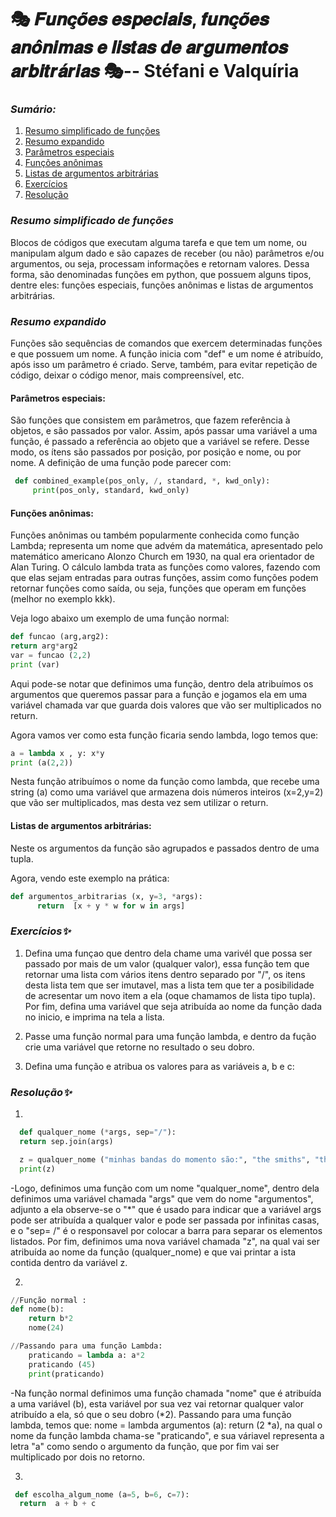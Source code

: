 # 🎭 𝑭𝒖𝒏𝒄̧𝒐̃𝒆𝒔 𝒆𝒔𝒑𝒆𝒄𝒊𝒂𝒊𝒔, 𝒇𝒖𝒏𝒄̧𝒐̃𝒆𝒔 𝒂𝒏𝒐̂𝒏𝒊𝒎𝒂𝒔 𝒆 𝒍𝒊𝒔𝒕𝒂𝒔 𝒅𝒆 𝒂𝒓𝒈𝒖𝒎𝒆𝒏𝒕𝒐𝒔 𝒂𝒓𝒃𝒊𝒕𝒓𝒂́𝒓𝒊𝒂𝒔  🎭-- Stéfani e Valquíria

### *Sumário:*
1. [Resumo simplificado de funções](#Resumo-simplificado-de-funções)
2. [Resumo expandido](#Resumo-expandido)
3. [Parâmetros especiais](#Parâmetros-especiais)
4. [Funções anônimas](#Funções-anônimas)
5. [Listas de argumentos arbitrárias](#Listas-de-argumentos-arbitrárias)
6. [Exercícios](#Exercícios)
7. [Resolução](#Resolução)

### *Resumo simplificado de funções*

Blocos de códigos que executam alguma tarefa e que tem um nome, ou manipulam algum dado e são capazes de receber (ou não) parâmetros e/ou argumentos, ou seja, processam informações e retornam valores. Dessa forma, são denominadas funções em python, que possuem alguns tipos, dentre eles: funções especiais, funções anônimas e listas de argumentos arbitrárias. 


### *Resumo expandido*

Funções são sequências de comandos que exercem determinadas funções e que possuem um nome. A função inicia com "def" e um nome é atribuído, após isso um parâmetro é criado. Serve, também, para evitar repetição de código, deixar o código menor, mais compreensível, etc. 

#### Parâmetros especiais: 
São funções que consistem em parâmetros, que fazem referência à objetos, e são passados por valor. Assim, após passar uma variável a uma função, é passado a referência ao objeto que a variável se refere. Desse modo, os ítens são passados por posição, por posição e nome, ou por nome.
A definição de uma função pode parecer com:
```python
 def combined_example(pos_only, /, standard, *, kwd_only):
     print(pos_only, standard, kwd_only)
```

#### Funções anônimas: 
Funções anônimas ou também popularmente conhecida como
função Lambda; representa um nome que advém da matemática,
apresentado pelo matemático americano Alonzo Church em 1930, na qual era
orientador de Alan Turing. O cálculo lambda trata as funções como
valores, fazendo com que elas sejam entradas para outras funções, assim
como funções podem retornar funções como saída, ou seja, funções que
operam em funções (melhor no exemplo kkk).

Veja logo abaixo um exemplo de uma função normal:

```python
def funcao (arg,arg2):
return arg*arg2
var = funcao (2,2)
print (var)
```
Aqui pode-se notar que definimos uma função, dentro dela atribuímos os
argumentos que queremos passar para a função e jogamos ela em uma
variável chamada var que guarda dois valores que vão ser multiplicados no
return. 

Agora vamos ver como esta função ficaria sendo lambda, logo temos que:

```python
a = lambda x , y: x*y
print (a(2,2))
```

Nesta função atribuímos o nome da função como lambda, que recebe uma
string (a) como uma variável que armazena dois números inteiros (x=2,y=2)
que vão ser multiplicados, mas desta vez sem utilizar o return.

#### Listas de argumentos arbitrárias:
 Neste os argumentos da função são agrupados e passados dentro de uma tupla.

 Agora, vendo este exemplo na prática:

``` python
def argumentos_arbitrarias (x, y=3, *args):
      return  [x + y * w for w in args]
```

### *Exercícios✨*

1. Defina uma funçao que dentro dela chame uma varivél que possa ser passado por mais de um valor (qualquer valor), essa função tem que retornar uma lista com vários itens dentro separado por "/", os itens desta lista tem que ser imutavel, mas a lista tem que ter a posibilidade de acresentar um novo item a ela (oque chamamos de lista tipo tupla). Por fim, defina uma variável que seja atribuída ao nome da função dada no inicio, e imprima na tela a lista. 

2. Passe uma função normal para uma função lambda, e dentro da fução crie uma variável que retorne no resultado o seu dobro.

3. Defina uma função e atribua os valores para as variáveis a, b e c:



### *Resolução✨*

1.
```python
  def qualquer_nome (*args, sep="/"):
  return sep.join(args)

  z = qualquer_nome ("minhas bandas do momento são:", "the smiths", "the verve" , "e matchbox twenty") 
  print(z)
  ```

  -Logo, definimos uma função com um nome "qualquer_nome", dentro dela definimos uma variável chamada "args" que vem do nome "argumentos", adjunto a ela observe-se o "*" que é usado para indicar que a variável args pode ser atribuída a qualquer valor e pode ser passada por infinitas casas, e o "sep= /" é o responsavel por colocar a barra para separar os elementos listados. Por fim, definimos uma nova variável chamada "z", na qual vai ser atribuída ao nome da função (qualquer_nome) e que vai printar a ista contida dentro da variável z.
  

2. 
```python
//Função normal :
def nome(b):
    return b*2
    nome(24)

//Passando para uma função Lambda: 
    praticando = lambda a: a*2
    praticando (45)
    print(praticando)
``` 

 -Na função normal definimos uma função chamada "nome" que é atribuída a uma variável (b), esta variável por sua vez vai retornar qualquer valor atribuído a ela, só que o seu dobro (*2). Passando para uma função lambda, temos que: nome = lambda argumentos (a): return (2 *a), na qual o nome da função lambda chama-se "praticando", e sua váriavel representa a letra "a"  como sendo o argumento da função, que por fim vai ser multiplicado por dois no retorno.


3. 
```python 
 def escolha_algum_nome (a=5, b=6, c=7):
  return  a + b + c
  ```